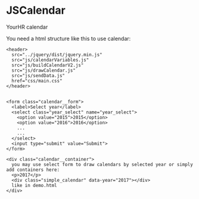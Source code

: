 # JSCalendar
YourHR calendar

You need a html structure like this to use calendar:

    <header>
      src="../jquery/dist/jquery.min.js"
      src="js/calendarVariables.js"
      src="js/buildCalendarV2.js"
      src="js/drawCalendar.js"
      src="js/sendData.js"
      href="css/main.css"
    </header>


    <form class="calendar__form">
      <label>Select year</label>
      <select class="year_select" name="year_select">
        <option value="2015">2015</option>
        <option value="2016">2016</option>
        ...
        ...
      </select>
      <input type="submit" value="Submit">
    </form>

    <div class="calendar__container">
      you may use select form to draw calendars by selected year or simply add containers here:
      <p>2017</p>
      <div class="simple_calendar" data-year="2017"></div>
      like in demo.html
    </div>
